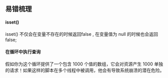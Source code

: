 ## 易错梳理 ##

#### isset() ####

isset() 不仅会在变量不存在的时候返回false , 在变量值为 null 的时候也会返回false;

#### 在循环中执行查询 ####

假如你为这个循环提供了一个包含 1000 个值的数组，它会对资源产生 1000 单独的请求！如果这样的脚本在多个线程中被调用，他会有导致系统崩溃的潜在危险。